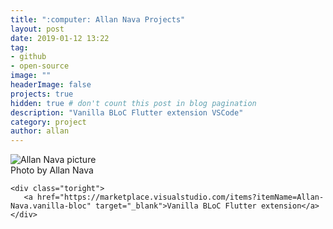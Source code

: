 ```yaml
---
title: ":computer: Allan Nava Projects"
layout: post
date: 2019-01-12 13:22
tag: 
- github
- open-source
image: ""
headerImage: false
projects: true
hidden: true # don't count this post in blog pagination
description: "Vanilla BLoC Flutter extension VSCode"
category: project
author: allan
---
```





<div class="side-by-side">
    <div class="toleft">
        <img class="image" src="https://allan-nava.gallerycdn.vsassets.io/extensions/allan-nava/vanilla-bloc/0.0.139/1590611410174/Microsoft.VisualStudio.Services.Icons.Default" alt="Allan Nava picture">
        <figcaption class="caption">Photo by Allan Nava</figcaption>
    </div>

    <div class="toright">
       <a href="https://marketplace.visualstudio.com/items?itemName=Allan-Nava.vanilla-bloc" target="_blank">Vanilla BLoC Flutter extension</a>
    </div>
</div>

